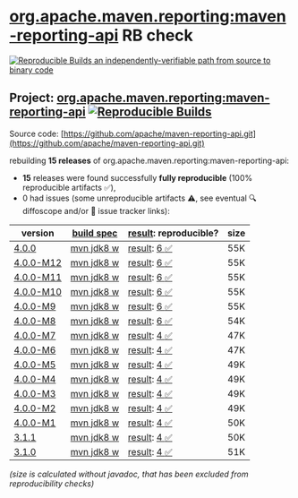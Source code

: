 [org.apache.maven.reporting:maven-reporting-api](https://central.sonatype.com/artifact/org.apache.maven.reporting/maven-reporting-api/versions) RB check
=======

[![Reproducible Builds](https://reproducible-builds.org/images/logos/rb.svg) an independently-verifiable path from source to binary code](https://reproducible-builds.org/)

## Project: [org.apache.maven.reporting:maven-reporting-api](https://central.sonatype.com/artifact/org.apache.maven.reporting/maven-reporting-api/versions) [![Reproducible Builds](https://img.shields.io/endpoint?url=https://raw.githubusercontent.com/jvm-repo-rebuild/reproducible-central/master/content/org/apache/maven/reporting/maven-reporting-api/badge.json)](https://github.com/jvm-repo-rebuild/reproducible-central/blob/master/content/org/apache/maven/reporting/maven-reporting-api/README.md)

Source code: [https://github.com/apache/maven-reporting-api.git](https://github.com/apache/maven-reporting-api.git)

rebuilding **15 releases** of org.apache.maven.reporting:maven-reporting-api:
- **15** releases were found successfully **fully reproducible** (100% reproducible artifacts :white_check_mark:),
- 0 had issues (some unreproducible artifacts :warning:, see eventual :mag: diffoscope and/or :memo: issue tracker links):

| version | [build spec](/BUILDSPEC.md) | [result](https://reproducible-builds.org/docs/jvm/): reproducible? | size |
| -- | --------- | ------ | -- |
| [4.0.0](https://central.sonatype.com/artifact/org.apache.maven.reporting/maven-reporting-api/4.0.0/pom) | [mvn jdk8 w](maven-reporting-api-4.0.0.buildspec) | [result](maven-reporting-api-4.0.0.buildinfo): [6 :white_check_mark: ](maven-reporting-api-4.0.0.buildcompare) | 55K |
| [4.0.0-M12](https://central.sonatype.com/artifact/org.apache.maven.reporting/maven-reporting-api/4.0.0-M12/pom) | [mvn jdk8 w](maven-reporting-api-4.0.0-M12.buildspec) | [result](maven-reporting-api-4.0.0-M12.buildinfo): [6 :white_check_mark: ](maven-reporting-api-4.0.0-M12.buildcompare) | 55K |
| [4.0.0-M11](https://central.sonatype.com/artifact/org.apache.maven.reporting/maven-reporting-api/4.0.0-M11/pom) | [mvn jdk8 w](maven-reporting-api-4.0.0-M11.buildspec) | [result](maven-reporting-api-4.0.0-M11.buildinfo): [6 :white_check_mark: ](maven-reporting-api-4.0.0-M11.buildcompare) | 55K |
| [4.0.0-M10](https://central.sonatype.com/artifact/org.apache.maven.reporting/maven-reporting-api/4.0.0-M10/pom) | [mvn jdk8 w](maven-reporting-api-4.0.0-M10.buildspec) | [result](maven-reporting-api-4.0.0-M10.buildinfo): [6 :white_check_mark: ](maven-reporting-api-4.0.0-M10.buildcompare) | 55K |
| [4.0.0-M9](https://central.sonatype.com/artifact/org.apache.maven.reporting/maven-reporting-api/4.0.0-M9/pom) | [mvn jdk8 w](maven-reporting-api-4.0.0-M9.buildspec) | [result](maven-reporting-api-4.0.0-M9.buildinfo): [6 :white_check_mark: ](maven-reporting-api-4.0.0-M9.buildcompare) | 55K |
| [4.0.0-M8](https://central.sonatype.com/artifact/org.apache.maven.reporting/maven-reporting-api/4.0.0-M8/pom) | [mvn jdk8 w](maven-reporting-api-4.0.0-M8.buildspec) | [result](maven-reporting-api-4.0.0-M8.buildinfo): [6 :white_check_mark: ](maven-reporting-api-4.0.0-M8.buildcompare) | 54K |
| [4.0.0-M7](https://central.sonatype.com/artifact/org.apache.maven.reporting/maven-reporting-api/4.0.0-M7/pom) | [mvn jdk8 w](maven-reporting-api-4.0.0-M7.buildspec) | [result](maven-reporting-api-4.0.0-M7.buildinfo): [4 :white_check_mark: ](maven-reporting-api-4.0.0-M7.buildcompare) | 47K |
| [4.0.0-M6](https://central.sonatype.com/artifact/org.apache.maven.reporting/maven-reporting-api/4.0.0-M6/pom) | [mvn jdk8 w](maven-reporting-api-4.0.0-M6.buildspec) | [result](maven-reporting-api-4.0.0-M6.buildinfo): [4 :white_check_mark: ](maven-reporting-api-4.0.0-M6.buildcompare) | 47K |
| [4.0.0-M5](https://central.sonatype.com/artifact/org.apache.maven.reporting/maven-reporting-api/4.0.0-M5/pom) | [mvn jdk8 w](maven-reporting-api-4.0.0-M5.buildspec) | [result](maven-reporting-api-4.0.0-M5.buildinfo): [4 :white_check_mark: ](maven-reporting-api-4.0.0-M5.buildcompare) | 49K |
| [4.0.0-M4](https://central.sonatype.com/artifact/org.apache.maven.reporting/maven-reporting-api/4.0.0-M4/pom) | [mvn jdk8 w](maven-reporting-api-4.0.0-M4.buildspec) | [result](maven-reporting-api-4.0.0-M4.buildinfo): [4 :white_check_mark: ](maven-reporting-api-4.0.0-M4.buildcompare) | 49K |
| [4.0.0-M3](https://central.sonatype.com/artifact/org.apache.maven.reporting/maven-reporting-api/4.0.0-M3/pom) | [mvn jdk8 w](maven-reporting-api-4.0.0-M3.buildspec) | [result](maven-reporting-api-4.0.0-M3.buildinfo): [4 :white_check_mark: ](maven-reporting-api-4.0.0-M3.buildcompare) | 49K |
| [4.0.0-M2](https://central.sonatype.com/artifact/org.apache.maven.reporting/maven-reporting-api/4.0.0-M2/pom) | [mvn jdk8 w](maven-reporting-api-4.0.0-M2.buildspec) | [result](maven-reporting-api-4.0.0-M2.buildinfo): [4 :white_check_mark: ](maven-reporting-api-4.0.0-M2.buildcompare) | 49K |
| [4.0.0-M1](https://central.sonatype.com/artifact/org.apache.maven.reporting/maven-reporting-api/4.0.0-M1/pom) | [mvn jdk8 w](maven-reporting-api-4.0.0-M1.buildspec) | [result](maven-reporting-api-4.0.0-M1.buildinfo): [4 :white_check_mark: ](maven-reporting-api-4.0.0-M1.buildcompare) | 50K |
| [3.1.1](https://central.sonatype.com/artifact/org.apache.maven.reporting/maven-reporting-api/3.1.1/pom) | [mvn jdk8 w](maven-reporting-api-3.1.1.buildspec) | [result](maven-reporting-api-3.1.1.buildinfo): [4 :white_check_mark: ](maven-reporting-api-3.1.1.buildcompare) | 50K |
| [3.1.0](https://central.sonatype.com/artifact/org.apache.maven.reporting/maven-reporting-api/3.1.0/pom) | [mvn jdk8 w](maven-reporting-api-3.1.0.buildspec) | [result](maven-reporting-api-3.1.0.buildinfo): [4 :white_check_mark: ](maven-reporting-api-3.1.0.buildcompare) | 51K |

<i>(size is calculated without javadoc, that has been excluded from reproducibility checks)</i>
